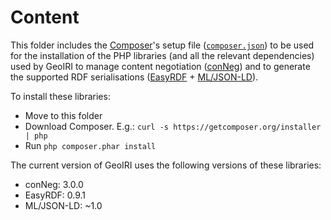 # Content

This folder includes the [Composer](https://getcomposer.org/)'s setup file ([`composer.json`](./composer.json)) to be used for the installation of the PHP libraries (and all the relevant dependencies) used by GeoIRI to manage content negotiation ([conNeg](https://github.com/ptlis/conneg)) and to generate the supported RDF serialisations ([EasyRDF](http://www.easyrdf.org/) + [ML/JSON-LD](https://github.com/lanthaler/JsonLD)).

To install these libraries:

* Move to this folder
* Download Composer. E.g.: `curl -s https://getcomposer.org/installer | php`
* Run `php composer.phar install`

The current version of GeoIRI uses the following versions of these libraries:

* conNeg: 3.0.0
* EasyRDF: 0.9.1
* ML/JSON-LD: ~1.0
